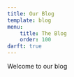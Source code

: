 ```yaml
---
title: Our Blog
template: blog
menu:
    title: The Blog
    order: 100
darft: true
---
```


Welcome to our blog

